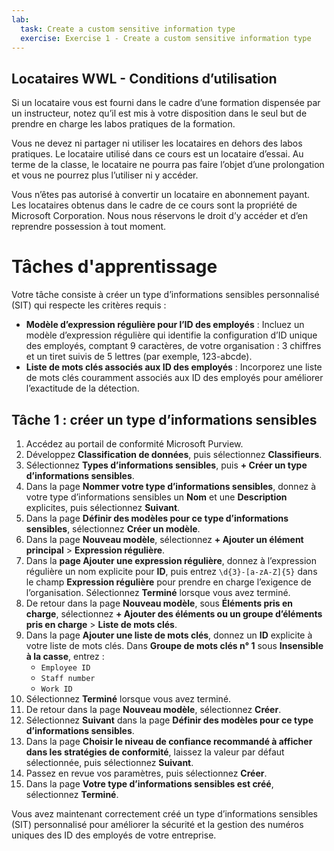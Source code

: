 ```yaml
---
lab:
  task: Create a custom sensitive information type
  exercise: Exercise 1 - Create a custom sensitive information type
---
```


## Locataires WWL - Conditions d’utilisation

Si un locataire vous est fourni dans le cadre d’une formation dispensée par un instructeur, notez qu’il est mis à votre disposition dans le seul but de prendre en charge les labos pratiques de la formation.

Vous ne devez ni partager ni utiliser les locataires en dehors des labos pratiques. Le locataire utilisé dans ce cours est un locataire d’essai. Au terme de la classe, le locataire ne pourra pas faire l’objet d’une prolongation et vous ne pourrez plus l’utiliser ni y accéder.

Vous n’êtes pas autorisé à convertir un locataire en abonnement payant. Les locataires obtenus dans le cadre de ce cours sont la propriété de Microsoft Corporation. Nous nous réservons le droit d’y accéder et d’en reprendre possession à tout moment.

# Tâches d'apprentissage

Votre tâche consiste à créer un type d’informations sensibles personnalisé (SIT) qui respecte les critères requis :

- **Modèle d’expression régulière pour l’ID des employés** : Incluez un modèle d’expression régulière qui identifie la configuration d’ID unique des employés, comptant 9 caractères, de votre organisation : 3 chiffres et un tiret suivis de 5 lettres (par exemple, 123-abcde).
- **Liste de mots clés associés aux ID des employés** : Incorporez une liste de mots clés couramment associés aux ID des employés pour améliorer l’exactitude de la détection.

## Tâche 1 : créer un type d’informations sensibles

1. Accédez au portail de conformité Microsoft Purview.
1. Développez **Classification de données**, puis sélectionnez **Classifieurs**.
1. Sélectionnez **Types d’informations sensibles**, puis **+ Créer un type d’informations sensibles**.
1. Dans la page **Nommer votre type d’informations sensibles**, donnez à votre type d’informations sensibles un **Nom** et une **Description** explicites, puis sélectionnez **Suivant**.
1. Dans la page **Définir des modèles pour ce type d’informations sensibles**, sélectionnez **Créer un modèle**.
1. Dans la page **Nouveau modèle**, sélectionnez **+ Ajouter un élément principal** > **Expression régulière**.
1. Dans la **page Ajouter une expression régulière**, donnez à l’expression régulière un nom explicite pour **ID**, puis entrez `\d{3}-[a-zA-Z]{5}` dans le champ **Expression régulière** pour prendre en charge l’exigence de l’organisation. Sélectionnez **Terminé** lorsque vous avez terminé.
1. De retour dans la page **Nouveau modèle**, sous **Éléments pris en charge**, sélectionnez **+ Ajouter des éléments ou un groupe d’éléments pris en charge** > **Liste de mots clés**.
1. Dans la page **Ajouter une liste de mots clés**, donnez un **ID** explicite à votre liste de mots clés. Dans **Groupe de mots clés n° 1** sous **Insensible à la casse**, entrez :
   - `Employee ID`
   - `Staff number`
   - `Work ID`
1. Sélectionnez **Terminé** lorsque vous avez terminé.
1. De retour dans la page **Nouveau modèle**, sélectionnez **Créer**.
1. Sélectionnez **Suivant** dans la page **Définir des modèles pour ce type d’informations sensibles**.
1. Dans la page **Choisir le niveau de confiance recommandé à afficher dans les stratégies de conformité**, laissez la valeur par défaut sélectionnée, puis sélectionnez **Suivant**.
1. Passez en revue vos paramètres, puis sélectionnez **Créer**.
1. Dans la page **Votre type d’informations sensibles est créé**, sélectionnez **Terminé**.

Vous avez maintenant correctement créé un type d’informations sensibles (SIT) personnalisé pour améliorer la sécurité et la gestion des numéros uniques des ID des employés de votre entreprise.
